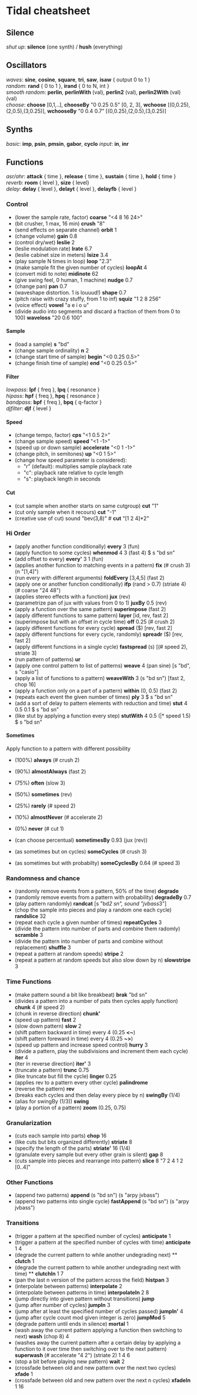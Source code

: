 # Tidal cheatsheet

## Silence
*shut up*: **silence** (one synth) / **hush** (everything)

## Oscillators

*waves*: **sine**, **cosine**, **square**, **tri**, **saw**, **isaw** { output 0 to 1 }  
*random*: **rand** { 0 to 1 }, **irand** { 0 to N, int }  
*smooth random*: **perlin**, **perlinWith** (val), **perlin2** (val), **perlin2With** (val) (val)  
*choose*: **choose** [0,1,..], **chooseBy** "0 0.25 0.5" [0, 2, 3], **wchoose** [(0,0.25),(2,0.5),(3,0.25)], **wchooseBy** "0 0.4 0.7" [(0,0.25),(2,0.5),(3,0.25)]  


## Synths
*basic*: **imp**, **psin**, **pmsin**, **gabor**, **cyclo**
*input*: **in**, **inr**

## Functions

*asr/ahr*: **attack** { time }, **release** { time }, **sustain** { time }, **hold** { time }  
*reverb*: **room** { level }, **size** { level}  
*delay*: **delay** { level }, **delayt** { level }, **delayfb** { level }  

### Control
* (lower the sample rate, factor) **coarse** "<4 8 16 24>"
* (bit crusher, 1 max, 16 min) **crush** "8"
* (send effects on separate channel) **orbit** 1
* (change volume) **gain** 0.8
* (control dry/wet) **leslie** 2
* (leslie modulation rate) **lrate** 6.7
* (leslie cabinet size in meters) **lsize** 3.4
* (play sample N times in loop) **loop** "2.3"
* (make sample fit the given number of cycles) **loopAt** 4
* (convert midi to note) **midinote** 62
* (give swing feel, 0 human, 1 machine) **nudge** 0.7
* (change pan) **pan** 0.7
* (waveshape distortion. 1 is louuud!) **shape** 0.7
* (pitch raise with crazy stuffy, from 1 to inf) **squiz** "1 2 8 256"
* (voice effect) **vowel** "a e i o u"
* (divide audio into segments and discard a fraction of them from 0 to 100) **waveloss** "20 0.6 100"

#### Sample
* (load a sample) **s** "bd"
* (change sample ordinality) **n** 2
* (change start time of sample) **begin** "<0 0.25 0.5>"
* (change finish time of sample) **end** "<0 0.25 0.5>"

#### Filter
*lowpass*: **lpf** { freq }, **lpq** { resonance }  
*hipass*: **hpf** { freq }, **hpq** { resonance }  
*bandpass*: **bpf** { freq }, **bpq** { q-factor }  
*djfilter*: **djf** { level }

#### Speed
* (change tempo, factor) **cps** "<1 0.5 2>"
* (change sample speed) **speed** "<1 -1>"
* (speed up or down sample) **accelerate** "<0 1 -1>"
* (change pitch, in semitones) **up** "<0 1 5>"
* (change how speed parameter is considered):
  * "r" (default): multiplies sample playback rate
  * "c": playback rate relative to cycle length
  * "s": playback length in seconds

#### Cut
* (cut sample when another starts on same cutgroup) **cut** "1"
* (cut only sample when it recours) **cut** "-1"
* (creative use of cut) sound "bev(3,8)" # **cut** "[1 2 4]*2"

### Hi Order

* (apply another function conditionally) **every** 3 (fun)
* (apply function to some cycles) **whenmod** 4 3 (fast 4) $ s "bd sn"
* (add offset to every) **every'** 3 1 (fun)
* (applies another function to matching events in a pattern) **fix** (# crush 3) (n "[1,4]")
* (run every with different arguments) **foldEvery** [3,4,5] (fast 2)
* (apply one or another function conditionally) **ifp** (rand > 0.7) (striate 4) (# coarse "24 48")
* (applies stereo effects with a function) **jux** (rev)
* (parametrize pan of jux with values from 0 to 1) **juxBy** 0.5 (rev)
* (apply a function over the same pattern) **superimpose** (fast 2)
* (apply different functions to same pattern) **layer** [id, rev, fast 2]
* (superimpose but with an offset in cycle time) **off** 0.25 (# crush 2)
* (apply different functions for every cycle) **spread** ($) [rev, fast 2]
* (apply different functions for every cycle, randomly) **spreadr** ($) [rev, fast 2]
* (apply different functions in a single cycle) **fastspread** (s) [(# speed 2), striate 3]
* (run pattern of patterns) **ur**
* (apply one control pattern to list of patterns) **weave** 4 (pan sine) [s "bd", s "casio"]
* (apply a list of functions to a pattern) **weaveWith** 3 (s "bd sn") [fast 2, chop 16]
* (apply a function only on a part of a pattern) **within** (0, 0.5) (fast 2)
* (repeats each event the given number of times) **ply** 3 $ s "bd sn"
* (add a sort of delay to pattern elements with reduction and time) **stut** 4 0.5 0.1 $ s "bd sn"
* (like stut by applying a function every step) **stutWith** 4 0.5 (|* speed 1.5) $ s "bd sn"

#### Sometimes
Apply function to a pattern with different possibility
* (100%) **always** (# crush 2)
* (90%) **almostAlways** (fast 2)
* (75%) **often** (slow 3)
* (50%) **sometimes** (rev)
* (25%) **rarely** (# speed 2)
* (10%) **almostNever** (# accelerate 2)
* (0%) **never** (# cut 1)
* (can choose percentual) **sometimesBy** 0.93 (jux (rev))

* (as sometimes but on cycles) **someCycles** (# crush 3)
* (as sometimes but with probabilty) **someCyclesBy** 0.64 (# speed 3)

### Randomness and chance
* (randomly remove events from a pattern, 50% of the time) **degrade**
* (randomly remove events from a pattern with probability) **degradeBy** 0.7
* (play pattern randomly) **randcat** [s "bd*2 sn", sound "jvbass*3"]
* (chop the sample into pieces and play a random one each cycle) **randslice** 32
* (repeat each cycle a given number of times) **repeatCycles** 3
* (divide the pattern into number of parts and combine them radomly) **scramble** 3
* (divide the pattern into number of parts and combine without replacement) **shuffle** 3
* (repeat a pattern at random speeds) **stripe** 2
* (repeat a pattern at random speeds but also slow down by n) **slowstripe** 3

### Time Functions
* (make pattern sound a bit like breakbeat) **brak** "bd sn"
* (divides a pattern into a number of pats then cycles apply function) **chunk** 4 (# speed 2)
* (chunk in reverse direction) **chunk'**
* (speed up pattern) **fast** 2
* (slow down pattern) **slow** 2
* (shift pattern backward in time) every 4 (0.25 **<~**)
* (shift pattern foreward in time) every 4 (0.25 **~>**)
* (speed up pattern and increase speed control) **hurry** 3
* (divide a pattern, play the subdivisions and increment them each cycle) **iter** 4
* (iter in reverse direction) **iter'** 3
* (truncate a pattern) **trunc** 0.75
* (like truncate but fill the cycle) **linger** 0.25
* (applies rev to a pattern every other cycle) **palindrome**
* (reverse the pattern) **rev**
* (breaks each cycles and then delay every piece by n) **swingBy** (1/4)
* (alias for swingBy (1/3)) **swing**
* (play a portion of a pattern) **zoom** (0.25, 0.75)

### Granularization
* (cuts each sample into parts) **chop** 16
* (like cuts but bits organized differently) **striate** 8
* (specify the length of the parts) **striate'** 16 (1/4)
* (granulate every sample but every other grain is silent) **gap** 8
* (cuts sample into pieces and rearrange into pattern) **slice** 8 "7 2 4 1 2 [0..4]"

### Other Functions
* (append two patterns) **append** (s "bd sn") (s "arpy jvbass")
* (append two patterns into single cycle) **fastAppend** (s "bd sn") (s "arpy jvbass")

### Transitions
* (trigger a pattern at the specified number of cycles) **anticipate** 1
* (trigger a pattern at the specified number of cycles with time) **anticipate** 1 4
* (degrade the current pattern to while another undegrading next) ** **clutch** 1
* (degrade the current pattern to while another undegrading next with time) ** **clutchIn** 1 7
* (pan the last n version of the pattern across the field) **histpan** 3
* (interpolate between patterns) **interpolate** 2
* (interpolate between patterns in time) **interpolateIn** 2 8
* (jump directly into given pattern without transitions) **jump**
* (jump after number of cycles) **jumpIn** 3
* (jump after at least the specified number of cycles passed) **jumpIn'** 4
* (jump after cycle count mod given integer is zero) **jumpMod** 5
* (degrade pattern until ends in silence) **mortal** 1
* (wash away the current pattern applying a function then switching to next) **wash** (chop 8) 4
* (washes away the current pattern after a certain delay by applying a function to it over time then switching over to the next pattern) **superwash** (# accelerate "4 2") (striate 2) 1 4 6
* (stop a bit before playing new pattern) **wait** 2
* (crossfade between old and new pattern over the next two cycles) **xfade** 1
* (crossfade between old and new pattern over the next n cycles) **xfadeIn** 1  16

